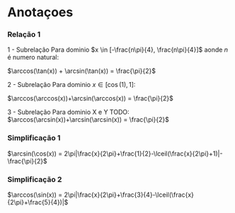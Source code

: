 # Anotaçoes

### Relação 1
1 -  Subrelação 
Para dominio $x \in [-\frac{n\pi}{4}, \frac{n\pi}{4}]$ aonde $n$ é numero natural:

$\arccos(\tan(x)) + \arcsin(\tan(x)) = \frac{\pi}{2}$

2 -  Subrelação
Para dominio $x \in [\cos(1), 1]$:

$\arccos(\arccos(x))+\arcsin(\arccos(x)) = \frac{\pi}{2}$

3 -  Subrelação
Para dominio X e Y TODO:
$\arccos(\arcsin(x))+\arcsin(\arcsin(x)) = \frac{\pi}{2}$

### Simplificação 1
$\arcsin(\cos(x)) = 2\pi|\frac{x}{2\pi}+\frac{1}{2}-\lceil(\frac{x}{2\pi}+1)|-\frac{\pi}{2}$

### Simplificação 2
$\arccos(\sin(x)) = 2\pi|\frac{x}{2\pi}+\frac{3}{4}-\lceil(\frac{x}{2\pi}+\frac{5}{4})|$




